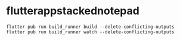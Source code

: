 # flutterappstackednotepad

```
flutter pub run build_runner build --delete-conflicting-outputs
flutter pub run build_runner watch --delete-conflicting-outputs
```
